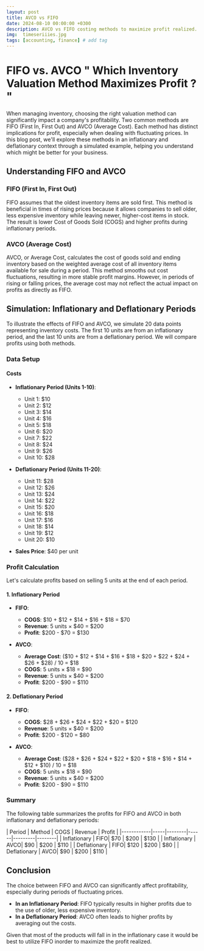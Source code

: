 ```yaml
---
layout: post
title: AVCO vs FIFO
date: 2024-08-10 00:00:00 +0300
description: AVCO vs FIFO costing methods to maximize profit realized.
img:  timeseriiies.jpg
tags: [accounting, finance] # add tag
---
```


# FIFO vs. AVCO " Which Inventory Valuation Method Maximizes Profit ? " 

When managing inventory, choosing the right valuation method can significantly impact a company's profitability. Two common methods are FIFO (First In, First Out) and AVCO (Average Cost). Each method has distinct implications for profit, especially when dealing with fluctuating prices. In this blog post, we'll explore these methods in an inflationary and deflationary context through a simulated example, helping you understand which might be better for your business.

## Understanding FIFO and AVCO

### FIFO (First In, First Out)

FIFO assumes that the oldest inventory items are sold first. This method is beneficial in times of rising prices because it allows companies to sell older, less expensive inventory while leaving newer, higher-cost items in stock. The result is lower Cost of Goods Sold (COGS) and higher profits during inflationary periods.

### AVCO (Average Cost)

AVCO, or Average Cost, calculates the cost of goods sold and ending inventory based on the weighted average cost of all inventory items available for sale during a period. This method smooths out cost fluctuations, resulting in more stable profit margins. However, in periods of rising or falling prices, the average cost may not reflect the actual impact on profits as directly as FIFO.

## Simulation: Inflationary and Deflationary Periods

To illustrate the effects of FIFO and AVCO, we simulate 20 data points representing inventory costs. The first 10 units are from an inflationary period, and the last 10 units are from a deflationary period. We will compare profits using both methods.

### Data Setup

#### Costs

- **Inflationary Period (Units 1-10)**:
  - Unit 1: $10
  - Unit 2: $12
  - Unit 3: $14
  - Unit 4: $16
  - Unit 5: $18
  - Unit 6: $20
  - Unit 7: $22
  - Unit 8: $24
  - Unit 9: $26
  - Unit 10: $28

- **Deflationary Period (Units 11-20)**:
  - Unit 11: $28
  - Unit 12: $26
  - Unit 13: $24
  - Unit 14: $22
  - Unit 15: $20
  - Unit 16: $18
  - Unit 17: $16
  - Unit 18: $14
  - Unit 19: $12
  - Unit 20: $10

- **Sales Price**: $40 per unit

### Profit Calculation

Let's calculate profits based on selling 5 units at the end of each period.

#### 1. **Inflationary Period**

- **FIFO**:
  - **COGS**: $10 + $12 + $14 + $16 + $18 = $70
  - **Revenue**: 5 units × $40 = $200
  - **Profit**: $200 - $70 = $130

- **AVCO**:
  - **Average Cost**: ($10 + $12 + $14 + $16 + $18 + $20 + $22 + $24 + $26 + $28) / 10 = $18
  - **COGS**: 5 units × $18 = $90
  - **Revenue**: 5 units × $40 = $200
  - **Profit**: $200 - $90 = $110

#### 2. **Deflationary Period**

- **FIFO**:
  - **COGS**: $28 + $26 + $24 + $22 + $20 = $120
  - **Revenue**: 5 units × $40 = $200
  - **Profit**: $200 - $120 = $80

- **AVCO**:
  - **Average Cost**: ($28 + $26 + $24 + $22 + $20 + $18 + $16 + $14 + $12 + $10) / 10 = $18
  - **COGS**: 5 units × $18 = $90
  - **Revenue**: 5 units × $40 = $200
  - **Profit**: $200 - $90 = $110

### Summary

The following table summarizes the profits for FIFO and AVCO in both inflationary and deflationary periods:

| Period   | Method | COGS | Revenue | Profit |
|------------|-----|--------|------|---------|--------|
| Inflationary | FIFO| $70    | $200  | $130   |
| Inflationary | AVCO| $90   | $200  | $110   |
| Deflationary | FIFO| $120   | $200 | $80    |
| Deflationary | AVCO| $90   | $200  | $110   |

## Conclusion

The choice between FIFO and AVCO can significantly affect profitability, especially during periods of fluctuating prices. 

- **In an Inflationary Period**: FIFO typically results in higher profits due to the use of older, less expensive inventory. 
- **In a Deflationary Period**: AVCO often leads to higher profits by averaging out the costs.

Given that most of the products will fall in in the inflationary case it would be best to utilize FIFO inorder to maximize the profit realized.
